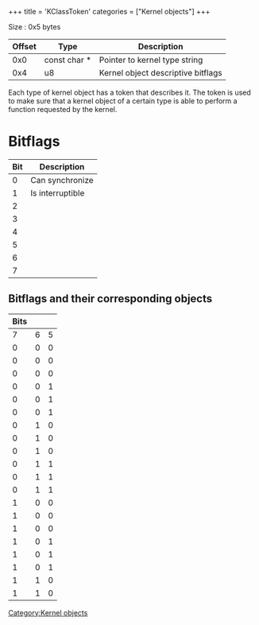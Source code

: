 +++
title = 'KClassToken'
categories = ["Kernel objects"]
+++

Size : 0x5 bytes

| Offset | Type          | Description                        |
|--------|---------------|------------------------------------|
| 0x0    | const char \* | Pointer to kernel type string      |
| 0x4    | u8            | Kernel object descriptive bitflags |

Each type of kernel object has a token that describes it. The token is
used to make sure that a kernel object of a certain type is able to
perform a function requested by the kernel.

# Bitflags

| Bit | Description      |
|-----|------------------|
| 0   | Can synchronize  |
| 1   | Is interruptible |
| 2   |                  |
| 3   |                  |
| 4   |                  |
| 5   |                  |
| 6   |                  |
| 7   |                  |

## Bitflags and their corresponding objects

| Bits |     |     |
|------|-----|-----|
| 7    | 6   | 5   |
| 0    | 0   | 0   |
| 0    | 0   | 0   |
| 0    | 0   | 0   |
| 0    | 0   | 1   |
| 0    | 0   | 1   |
| 0    | 0   | 1   |
| 0    | 1   | 0   |
| 0    | 1   | 0   |
| 0    | 1   | 0   |
| 0    | 1   | 1   |
| 0    | 1   | 1   |
| 0    | 1   | 1   |
| 1    | 0   | 0   |
| 1    | 0   | 0   |
| 1    | 0   | 0   |
| 1    | 0   | 1   |
| 1    | 0   | 1   |
| 1    | 0   | 1   |
| 1    | 1   | 0   |
| 1    | 1   | 0   |

[Category:Kernel objects](Category:Kernel_objects "wikilink")